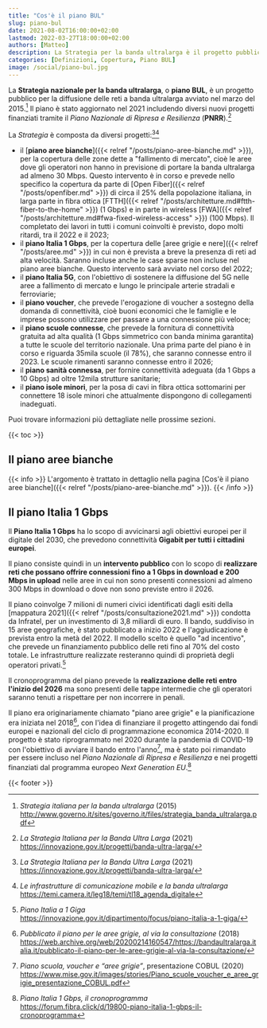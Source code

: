 ```yaml
---
title: "Cos'è il piano BUL"
slug: piano-bul
date: 2021-08-02T16:00:00+02:00
lastmod: 2022-03-27T18:00:00+02:00
authors: [Matteo]
description: La Strategia per la banda ultralarga è il progetto pubblico con lo scopo di sostenere lo sviluppo e la diffusione della banda ultralarga in Italia.
categories: [Definizioni, Copertura, Piano BUL]
image: /social/piano-bul.jpg
---
```


La **Strategia nazionale per la banda ultralarga**, o **piano BUL**, è un progetto pubblico per la diffusione delle reti a banda ultralarga avviato nel marzo del 2015.[^strategia] Il piano è stato aggiornato nel 2021 includendo diversi nuovi progetti finanziati tramite il *Piano Nazionale di Ripresa e Resilienza* (**PNRR**).[^mid]

[^strategia]: *Strategia italiana per la banda ultralarga* (2015) http://www.governo.it/sites/governo.it/files/strategia_banda_ultralarga.pdf
[^mid]: *La Strategia Italiana per la Banda Ultra Larga* (2021) https://innovazione.gov.it/progetti/banda-ultra-larga/

La *Strategia* è composta da diversi progetti:[^mid][^camera]

- il [**piano aree bianche**]({{< relref "/posts/piano-aree-bianche.md" >}}), per la copertura delle zone dette a "fallimento di mercato", cioè le aree dove gli operatori non hanno in previsione di portare la banda ultralarga ad almeno 30 Mbps. Questo intervento è in corso e prevede nello specifico la copertura da parte di [Open Fiber]({{< relref "/posts/openfiber.md" >}}) di circa il 25% della popolazione italiana, in larga parte in fibra ottica [FTTH]({{< relref "/posts/architetture.md#ftth-fiber-to-the-home" >}}) (1 Gbps) e in parte in wireless [FWA]({{< relref "/posts/architetture.md#fwa-fixed-wireless-access" >}}) (100 Mbps). Il completato dei lavori in tutti i comuni coinvolti è previsto, dopo molti ritardi, tra il 2022 e il 2023;
- il **piano Italia 1 Gbps**, per la copertura delle [aree grigie e nere]({{< relref "/posts/aree.md" >}}) in cui non è prevista a breve la presenza di reti ad alta velocità. Saranno incluse anche le case sparse non incluse nel piano aree bianche. Questo intervento sarà avviato nel corso del 2022;
- il **piano Italia 5G**, con l'obiettivo di sostenere la diffusione del 5G nelle aree a fallimento di mercato e lungo le principale arterie stradali e ferroviarie;
- il **piano voucher**, che prevede l'erogazione di voucher a sostegno della domanda di connettività, cioè buoni economici che le famiglie e le imprese possono utilizzare per passare a una connessione più veloce;
- il **piano scuole connesse**, che prevede la fornitura di connettività gratuita ad alta qualità (1 Gbps simmetrico con banda minima garantita) a tutte le scuole del territorio nazionale. Una prima parte del piano è in corso e riguarda 35mila scuole (il 78%), che saranno connesse entro il 2023. Le scuole rimanenti saranno connesse entro il 2026;
- il **piano sanità connessa**, per fornire connettività adeguata (da 1 Gbps a 10 Gbps) ad oltre 12mila strutture sanitarie;
- il **piano isole minori**, per la posa di cavi in fibra ottica sottomarini per connettere 18 isole minori che attualmente dispongono di collegamenti inadeguati.

[^camera]: *Le infrastrutture di comunicazione mobile e la banda ultralarga* https://temi.camera.it/leg18/temi/tl18_agenda_digitale

Puoi trovare informazioni più dettagliate nelle prossime sezioni.

{{< toc >}}

## Il piano aree bianche

{{< info >}}
L'argomento è trattato in dettaglio nella pagina [Cos'è il piano aree bianche]({{< relref "/posts/piano-aree-bianche.md" >}}).
{{< /info >}}

## Il piano Italia 1 Gbps

Il **Piano Italia 1 Gbps** ha lo scopo di avvicinarsi agli obiettivi europei per il digitale del 2030, che prevedono connettività **Gigabit per tutti i cittadini europei**.

Il piano consiste quindi in un **intervento pubblico** con lo scopo di **realizzare reti che possano offrire connessioni fino a 1 Gbps in download e 200 Mbps in upload** nelle aree in cui non sono presenti connessioni ad almeno 300 Mbps in download o dove non sono previste entro il 2026.

Il piano coinvolge 7 milioni di numeri civici identificati dagli esiti della [mappatura 2021]({{< relref "/posts/consultazione2021.md" >}}) condotta da Infratel, per un investimento di 3,8 miliardi di euro. Il bando, suddiviso in 15 aree geografiche, è stato pubblicato a inizio 2022 e l'aggiudicazione è prevista entro la metà del 2022. Il modello scelto è quello "ad incentivo", che prevede un finanziamento pubblico delle reti fino al 70% del costo totale. Le infrastrutture realizzate resteranno quindi di proprietà degli operatori privati.[^italia1giga]

[^italia1giga]: *Piano Italia a 1 Giga* https://innovazione.gov.it/dipartimento/focus/piano-italia-a-1-giga/

Il cronoprogramma del piano prevede la **realizzazione delle reti entro l'inizio del 2026** ma sono presenti delle tappe intermedie che gli operatori saranno tenuti a rispettare per non incorrere in penali.

Il piano era originariamente chiamato "piano aree grigie" e la pianificazione era iniziata nel 2018[^grigie2018], con l'idea di finanziare il progetto attingendo dai fondi europei e nazionali del ciclo di programmazione economica 2014-2020. Il progetto è stato riprogrammato nel 2020 durante la pandemia di COVID-19 con l'obiettivo di avviare il bando entro l'anno[^grigie2020], ma è stato poi rimandato per essere incluso nel *Piano Nazionale di Ripresa e Resilienza* e nei progetti finanziati dal programma europeo *Next Generation EU*.[^pnrr]

[^grigie2018]: *Pubblicato il piano per le aree grigie, al via la consultazione* (2018) https://web.archive.org/web/20200214160547/https://bandaultralarga.italia.it/pubblicato-il-piano-per-le-aree-grigie-al-via-la-consultazione/
[^grigie2020]: *Piano scuola, voucher e “aree grigie”*, presentazione COBUL (2020) https://www.mise.gov.it/images/stories/Piano_scuole_voucher_e_aree_grigie_presentazione_COBUL.pdf
[^pnrr]: *Piano Italia 1 Gbps, il cronoprogramma* https://forum.fibra.click/d/19800-piano-italia-1-gbps-il-cronoprogramma

{{< footer >}}

